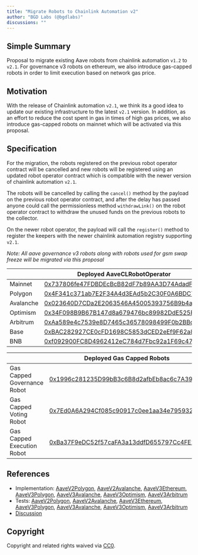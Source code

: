 ```yaml
---
title: "Migrate Robots to Chainlink Automation v2"
author: "BGD Labs (@bgdlabs)"
discussions: ""
---
```


## Simple Summary

Proposal to migrate existing Aave robots from chainlink automation `v1.2` to `v2.1`. For governance v3 robots on ethereum, we also introduce gas-capped robots in order to limit execution based on network gas price.

## Motivation

With the release of Chainlink automation `v2.1`, we think its a good idea to update our existing infrastructure to the latest `v2.1` version.
In addition, as an effort to reduce the cost spent in gas in times of high gas prices, we also introduce gas-capped robots on mainnet which will be activated via this proposal.

## Specification

For the migration, the robots registered on the previous robot operator contract will be cancelled and new robots will be registered using an updated robot operator contract which is compatible with the newer version of chainlink automation `v2.1`.

The robots will be cancelled by calling the `cancel()` method by the payload on the previous robot operator contract, and after the delay has passed anyone could call the permissionless method `withdrawLink()` on the robot operator contract to withdraw the unused funds on the previous robots to the collector.

On the newer robot operator, the payload will call the `register()` method to register the keepers with the newer chainlink automation registry supporting `v2.1`.

_Note: All aave governance v3 robots along with robots used for gsm swap freeze will be migrated via this proposal_

|           | Deployed AaveCLRobotOperator                                                                                                     |
| --------- | -------------------------------------------------------------------------------------------------------------------------------- |
| Mainnet   | [0x737806fe47FDBDEcBcB82dF7b89AA3D74AdadF62](https://etherscan.io/address/0x737806fe47FDBDEcBcB82dF7b89AA3D74AdadF62)            |
| Polygon   | [0x4F341c371ab7E2F34A4d3EAd5b2C30F0A6BDC7d0](https://polygonscan.com/address/0x4F341c371ab7E2F34A4d3EAd5b2C30F0A6BDC7d0)         |
| Avalanche | [0x023640D7CDa2E2063546A45005393756B9b4ac9D](https://snowscan.xyz/address/0x023640D7CDa2E2063546A45005393756B9b4ac9D)            |
| Optimism  | [0x34F098B9B67B147d8a679476bc89982DdE525F8c](https://optimistic.etherscan.io/address/0x34F098B9B67B147d8a679476bc89982DdE525F8c) |
| Arbitrum  | [0xAa589e4c7539e8D7465c36578098499F0b2BBd12](https://arbiscan.io/address/0xAa589e4c7539e8D7465c36578098499F0b2BBd12)             |
| Base      | [0xBAC282927CE0cFD1698C5853dCED2eEf9F62a8bb](https://basescan.org/address/0xBAC282927CE0cFD1698C5853dCED2eEf9F62a8bb)            |
| BNB       | [0xf092900FC8D4962412eC784d7Fbc92a1F69c47bC](https://bscscan.com/address/0xf092900FC8D4962412eC784d7Fbc92a1F69c47bC)             |

|                             | Deployed Gas Capped Robots                                                                                            |
| --------------------------- | --------------------------------------------------------------------------------------------------------------------- |
| Gas Capped Governance Robot | [0x1996c281235D99bB3c6B8d2afbEb8ac6c7A39C11](https://etherscan.io/address/0x1996c281235D99bB3c6B8d2afbEb8ac6c7A39C11) |
| Gas Capped Voting Robot     | [0x7Ed0A6A294Cf085c90917c0ee1aa34e795932558](https://etherscan.io/address/0x7Ed0A6A294Cf085c90917c0ee1aa34e795932558) |
| Gas Capped Execution Robot  | [0xBa37F9eDC52f57caFA3a13ddfD655797Cc4FE257](https://etherscan.io/address/0xBa37F9eDC52f57caFA3a13ddfD655797Cc4FE257) |

## References

- Implementation: [AaveV2Polygon](https://github.com/bgd-labs/aave-proposals-v3/blob/main/src/20240422_Multi_MigrateRobotsToChainlinkAutomationV2/AaveV2Polygon_MigrateRobotsToChainlinkAutomationV2_20240422.sol), [AaveV2Avalanche](https://github.com/bgd-labs/aave-proposals-v3/blob/main/src/20240422_Multi_MigrateRobotsToChainlinkAutomationV2/AaveV2Avalanche_MigrateRobotsToChainlinkAutomationV2_20240422.sol), [AaveV3Ethereum](https://github.com/bgd-labs/aave-proposals-v3/blob/main/src/20240422_Multi_MigrateRobotsToChainlinkAutomationV2/AaveV3Ethereum_MigrateRobotsToChainlinkAutomationV2_20240422.sol), [AaveV3Polygon](https://github.com/bgd-labs/aave-proposals-v3/blob/main/src/20240422_Multi_MigrateRobotsToChainlinkAutomationV2/AaveV3Polygon_MigrateRobotsToChainlinkAutomationV2_20240422.sol), [AaveV3Avalanche](https://github.com/bgd-labs/aave-proposals-v3/blob/main/src/20240422_Multi_MigrateRobotsToChainlinkAutomationV2/AaveV3Avalanche_MigrateRobotsToChainlinkAutomationV2_20240422.sol), [AaveV3Optimism](https://github.com/bgd-labs/aave-proposals-v3/blob/main/src/20240422_Multi_MigrateRobotsToChainlinkAutomationV2/AaveV3Optimism_MigrateRobotsToChainlinkAutomationV2_20240422.sol), [AaveV3Arbitrum](https://github.com/bgd-labs/aave-proposals-v3/blob/main/src/20240422_Multi_MigrateRobotsToChainlinkAutomationV2/AaveV3Arbitrum_MigrateRobotsToChainlinkAutomationV2_20240422.sol)
- Tests: [AaveV2Polygon](https://github.com/bgd-labs/aave-proposals-v3/blob/main/src/20240422_Multi_MigrateRobotsToChainlinkAutomationV2/AaveV2Polygon_MigrateRobotsToChainlinkAutomationV2_20240422.t.sol), [AaveV2Avalanche](https://github.com/bgd-labs/aave-proposals-v3/blob/main/src/20240422_Multi_MigrateRobotsToChainlinkAutomationV2/AaveV2Avalanche_MigrateRobotsToChainlinkAutomationV2_20240422.t.sol), [AaveV3Ethereum](https://github.com/bgd-labs/aave-proposals-v3/blob/main/src/20240422_Multi_MigrateRobotsToChainlinkAutomationV2/AaveV3Ethereum_MigrateRobotsToChainlinkAutomationV2_20240422.t.sol), [AaveV3Polygon](https://github.com/bgd-labs/aave-proposals-v3/blob/main/src/20240422_Multi_MigrateRobotsToChainlinkAutomationV2/AaveV3Polygon_MigrateRobotsToChainlinkAutomationV2_20240422.t.sol), [AaveV3Avalanche](https://github.com/bgd-labs/aave-proposals-v3/blob/main/src/20240422_Multi_MigrateRobotsToChainlinkAutomationV2/AaveV3Avalanche_MigrateRobotsToChainlinkAutomationV2_20240422.t.sol), [AaveV3Optimism](https://github.com/bgd-labs/aave-proposals-v3/blob/main/src/20240422_Multi_MigrateRobotsToChainlinkAutomationV2/AaveV3Optimism_MigrateRobotsToChainlinkAutomationV2_20240422.t.sol), [AaveV3Arbitrum](https://github.com/bgd-labs/aave-proposals-v3/blob/main/src/20240422_Multi_MigrateRobotsToChainlinkAutomationV2/AaveV3Arbitrum_MigrateRobotsToChainlinkAutomationV2_20240422.t.sol)
- [Discussion](TODO)

## Copyright

Copyright and related rights waived via [CC0](https://creativecommons.org/publicdomain/zero/1.0/).
